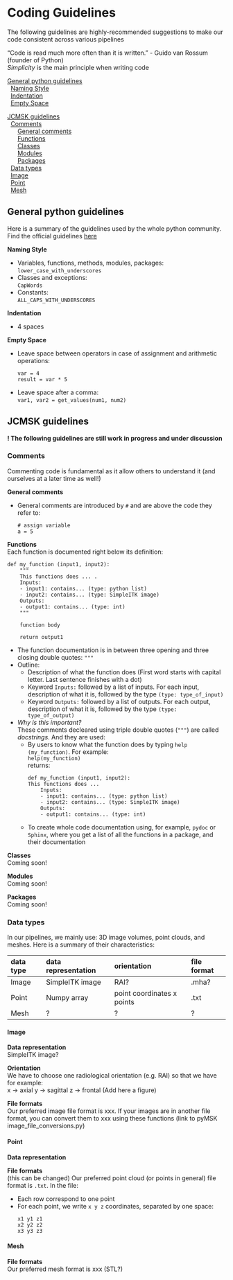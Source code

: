 # Coding Guidelines
The following guidelines are highly-recommended suggestions to make our code consistent across various pipelines

“Code is read much more often than it is written.” - Guido van Rossum (founder of Python)  
*Simplicity* is the main principle when writing code


[General python guidelines](#General-python-guidelines)  
&nbsp; [Naming Style](#Naming-style)  
&nbsp; [Indentation](#Indentation)  
&nbsp; [Empty Space](#Empty-space)  

[JCMSK guidelines](#JCMSK-guidelines)  
&nbsp; [Comments](#Comments)  
&nbsp; &nbsp; &nbsp; [General comments](#General-comments)  
&nbsp; &nbsp; &nbsp; [Functions](#Functions)  
&nbsp; &nbsp; &nbsp; [Classes](#Classes)  
&nbsp; &nbsp; &nbsp; [Modules](#Modules)  
&nbsp; &nbsp; &nbsp; [Packages](#Packages)  
&nbsp; [Data types](#data-types)  
&nbsp; [Image](#Image)   
&nbsp; [Point](#Point)   
&nbsp; [Mesh](#Mesh)   


## General python guidelines
Here is a summary of the guidelines used by the whole python community. Find the official guidelines [here](https://www.python.org/dev/peps/pep-0008/) 

**Naming Style**
- Variables, functions, methods, modules, packages:   
  `lower_case_with_underscores`
- Classes and exceptions:  
  `CapWords`
- Constants:  
  `ALL_CAPS_WITH_UNDERSCORES`

**Indentation**
- 4 spaces

**Empty Space**
- Leave space between operators in case of assignment and arithmetic operations:  
  ```
  var = 4
  result = var * 5
  ```
- Leave space after a comma:  
  `var1, var2 = get_values(num1, num2)`


## JCMSK guidelines 

**! The following guidelines are still work in progress and under discussion**

### Comments  
Commenting code is fundamental as it allow others to understand it (and ourselves at a later time as well!)

**General comments**
- General comments are introduced by `#` and are above the code they refer to:
  ```
  # assign variable
  a = 5
  ```
  
**Functions**  
Each function is documented right below its definition:    
```
def my_function (input1, input2):
    """
    This functions does ... .
    Inputs:
    - input1: contains... (type: python list)
    - input2: contains... (type: SimpleITK image)
    Outputs:
    - output1: contains... (type: int)
    """
    
    function body
    
    return output1 
```
- The function documentation is in between three opening and three closing double quotes: `"""`
- Outline:  
  - Description of what the function does (First word starts with capital letter. Last sentence finishes with a dot)
  - Keyword `Inputs:` followed by a list of inputs. For each input, description of what it is, followed by the type `(type: type_of_input)`
  - Keyword `Outputs:` followed by a list of outputs. For each output, description of what it is, followed by the type `(type: type_of_output)`
- *Why is this important?*   
  These comments decleared using triple double quotes (`"""`) are called *docstrings*. And they are used:  
  - By users to know what the function does by typing `help (my_function)`. For example:  
    `help(my_function)`  
    returns:
    ```
    def my_function (input1, input2):
    This functions does ...
        Inputs:
        - input1: contains... (type: python list)
        - input2: contains... (type: SimpleITK image)
        Outputs:
        - output1: contains... (type: int)
    ```
   - To create whole code documentation using, for example, `pydoc` or `Sphinx`, where you get a list of all the functions in a package, and their documentation
    
**Classes**  
Coming soon!

**Modules**  
Coming soon!  

**Packages**  
Coming soon!


### Data types  
In our pipelines, we mainly use: 3D image volumes, point clouds, and meshes. Here is a summary of their characteristics:

| data type | data representation | orientation                | file format |
| :---------| :------------------ | :------------------------- | :-----------|
| Image     | SimpleITK image     | RAI?                       | .mha?       |
| Point     | Numpy array         | point coordinates x points | .txt        |
| Mesh      | ?                   | ?                          | ?           | 


#### Image   

**Data representation**   
SimpleITK image?

**Orientation**  
We have to choose one radiological orientation (e.g. RAI) so that we have for example:  
x -> axial
y -> sagittal
z -> frontal
(Add here a figure)

**File formats**    
Our preferred image file format is xxx. If your images are in another file format, you can convert them to xxx using these functions (link to pyMSK image_file_conversions.py)


#### Point  
**Data representation**  


**File formats**    
(this can be changed) Our preferred point cloud (or points in general) file format is `.txt`.
In the file: 
- Each row correspond to one point 
- For each point, we write `x y z` coordinates, separated by one space:
  ```
  x1 y1 z1
  x2 y2 z2
  x3 y3 z3
  ```

#### Mesh  
**File formats**  
Our preferred mesh format is xxx (STL?)




